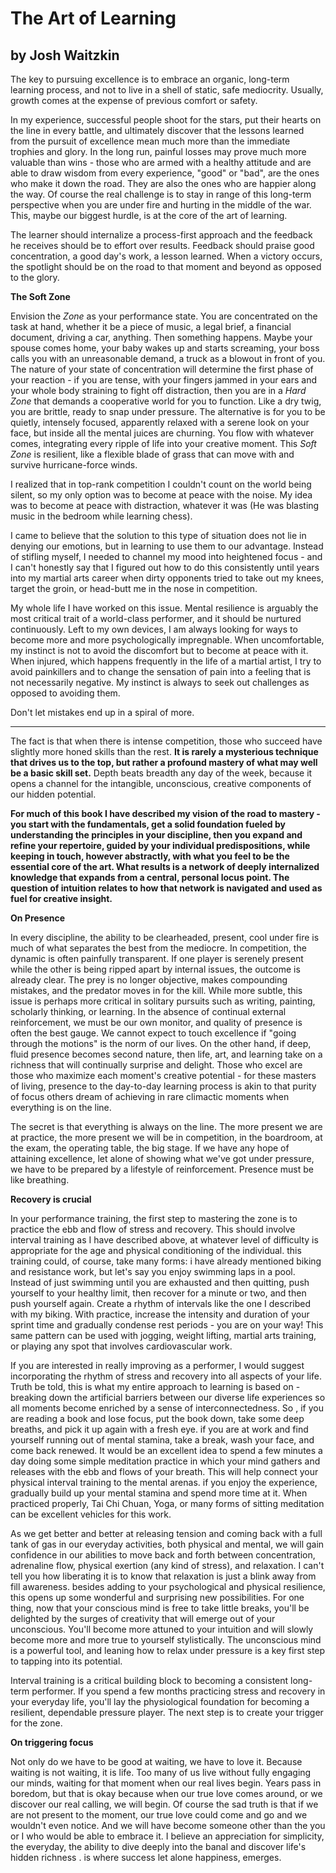 # The Art of Learning

## by Josh Waitzkin

The key to pursuing excellence is to embrace an organic, long-term learning process, and not to live in a shell of static, safe mediocrity. Usually, growth comes at the expense of previous comfort or safety.

In my experience, successful people shoot for the stars, put their hearts on the line in every battle, and ultimately discover that the lessons learned from the pursuit of excellence mean much more than the immediate trophies and glory. In the long run, painful losses may prove much more valuable than wins - those who are armed with a healthy attitude and are able to draw wisdom from every experience, "good" or "bad", are the ones who make it down the road. They are also the ones who are happier along the way. Of course the real challenge is to stay in range of this long-term perspective when you are under fire and hurting in the middle of the war. This, maybe our biggest hurdle, is at the core of the art of learning.

The learner should internalize a process-first approach and the feedback he receives should be to effort over results. Feedback should praise good concentration, a good day's work, a lesson learned. When a victory occurs, the spotlight should be on the road to that moment and beyond as opposed to the glory.

**The Soft Zone**

Envision the *Zone* as your performance state. You are concentrated on the task at hand, whether it be a piece of music, a legal brief, a financial document, driving a car, anything.  Then something happens. Maybe your spouse comes home, your baby wakes up and starts screaming, your boss calls you with an unreasonable demand, a truck as a blowout in front of you. The nature of your state of concentration will determine the first phase of your reaction - if you are tense, with your fingers jammed in your ears and your whole body straining to fight off distraction, then you are in a *Hard Zone* that demands a cooperative world for you to function. Like a dry twig, you are brittle, ready to snap under pressure. The alternative is for you to be quietly, intensely focused, apparently relaxed with a serene look on your face, but inside all the mental juices are churning. You flow with whatever comes, integrating every ripple of life into your creative moment. This *Soft Zone* is resilient, like a flexible blade of grass that can move with and survive hurricane-force winds.

I realized that in top-rank competition I couldn't count on the world being silent, so my only option was to become at peace with the noise. My idea was to become at peace with distraction, whatever it was (He was blasting music in the bedroom while learning chess).

I came to believe that the solution to this type of situation does not lie in denying our emotions, but in learning to use them to our advantage. Instead of stifling myself, I needed to channel my mood into heightened focus - and I can't honestly say that I figured out how to do this consistently until years into my martial arts career when dirty opponents tried to take out my knees, target the groin, or head-butt me in the nose in competition.

My whole life I have worked on this issue. Mental resilience is arguably the most critical trait of a world-class performer, and it should be nurtured continuously. Left to my own devices, I am always looking for ways to become more and more psychologically impregnable. When uncomfortable, my instinct is not to avoid the discomfort but to become at peace with it. When injured, which happens frequently in the life of a martial artist, I try to avoid painkillers and to change the sensation of pain into a feeling that is not necessarily negative. My instinct is always to seek out challenges as opposed to avoiding them.


Don't let mistakes end up in a spiral of more.


---

The fact is that when there is intense competition, those who succeed have slightly more honed skills than the rest. **It is rarely a mysterious technique that drives us to the top, but rather a profound mastery of what may well be a basic skill set.** Depth beats breadth any day of the week, because it opens a channel for the intangible, unconscious, creative components of our hidden potential.


**For much of this book I have described my vision of the road to mastery - you start with the fundamentals, get a solid foundation fueled by understanding the principles in your discipline, then you expand and refine your repertoire, guided by your individual predispositions, while keeping in touch, however abstractly, with what you feel to be the essential core of the art. What results is a network of deeply internalized knowledge that expands from a central, personal locus point. The question of intuition relates to how that network is navigated and used as fuel for creative insight.**


**On Presence**

In every discipline, the ability to be clearheaded, present, cool under fire is much of what separates the best from the mediocre. In competition, the dynamic is often painfully transparent. If one player is serenely present while the other is being ripped apart by internal issues, the outcome is already clear. The prey is no longer objective, makes compounding mistakes, and the predator moves in for the kill. While more subtle, this issue is perhaps more critical in solitary pursuits such as writing, painting, scholarly thinking, or learning. In the absence of continual external reinforcement, we must be our own monitor, and quality of presence is often the best gauge. We cannot expect to touch excellence if "going through the motions" is the norm of our lives. On the other hand, if deep, fluid presence becomes second nature, then life, art, and learning take on a richness that will continually surprise and delight. Those who excel are those who maximize each moment's creative potential - for these masters of living, presence to the day-to-day learning process is akin to that purity of focus others dream of achieving in rare climactic moments when everything is on the line.

The secret is that everything is always on the line. The more present we are at practice, the more present we will be in competition, in the boardroom, at the exam, the operating table, the big stage. If we have any hope of attaining excellence, let alone of showing what we've got under pressure, we have to be prepared by a lifestyle of reinforcement. Presence must be like breathing.


**Recovery is crucial**

In your performance training, the first step to mastering the zone is to practice the ebb and flow of stress and recovery. This should involve interval training as I have described above, at whatever level of difficulty is appropriate for the age and physical conditioning of the individual. this training could, of course, take many forms: i have already mentioned biking and resistance work, but let's say you enjoy swimming laps in a pool. Instead of just swimming until you are exhausted and then quitting, push yourself to your healthy limit, then recover for a minute or two, and then push yourself again. Create a rhythm of intervals like the one I described with my biking. With practice, increase the intensity and duration of your sprint time and gradually condense rest periods - you are on your way! This same pattern can be used with jogging, weight lifting, martial arts training, or playing any spot that involves cardiovascular work.

If you are interested in really improving as a performer, I would suggest incorporating the rhythm of stress and recovery into all aspects of your life. Truth be told, this is what my entire approach to learning is based on - breaking down the artificial barriers between our diverse life experiences so all moments become enriched by a sense of interconnectedness. So , if you are reading a book and lose focus, put the book down, take some deep breaths, and pick it up again with a fresh eye. if you are at work and find yourself running out of mental stamina, take a break, wash your face, and come back renewed. It would be an excellent idea to spend a few minutes a day doing some simple meditation practice in which your mind gathers and releases with the ebb and flows of your breath. This will help connect your physical interval training to the mental arenas. if you enjoy the experience, gradually build up your mental stamina and spend more time at it. When practiced properly, Tai Chi Chuan, Yoga, or many forms of sitting meditation can be excellent vehicles for this work.

As we get better and better at releasing tension and coming back with a full tank of gas in our everyday activities, both physical and mental, we will gain confidence in our abilities to move back and forth between concentration, adrenaline flow, physical exertion (any kind of stress), and relaxation. I can't tell you how liberating it is to know that relaxation is just a blink away from fill awareness. besides adding to your psychological and physical resilience, this opens up some wonderful and surprising new possibilities. For one thing, now that your conscious mind is free to take little breaks, you'll be delighted by the surges of creativity that will emerge out of your unconscious. You'll become more attuned to your intuition and will slowly become more and more true to yourself stylistically. The unconscious mind is a powerful tool, and leaning how to relax under pressure is a key first step to tapping into its potential.


Interval training is a critical building block to becoming a consistent long-term performer. If you spend a few months practicing stress and recovery in your everyday life, you'll lay the physiological foundation for becoming a resilient, dependable pressure player. The next step is to create your trigger for the zone.


**On triggering focus**

Not only do we have to be good at waiting, we have to love it. Because waiting is not waiting, it is life. Too many of us live without fully engaging our minds, waiting for that moment when our real lives begin. Years pass in boredom, but that is okay because when our true love comes around, or we discover our real calling, we will begin. Of course the sad truth  is that if we are not present to the moment, our true love could come and go and we wouldn't even notice. And we will have become someone other than the you or I who would be able to embrace it. I believe an appreciation for simplicity, the everyday, the ability to dive deeply into the banal and discover life's hidden richness . is where success let alone happiness, emerges.

